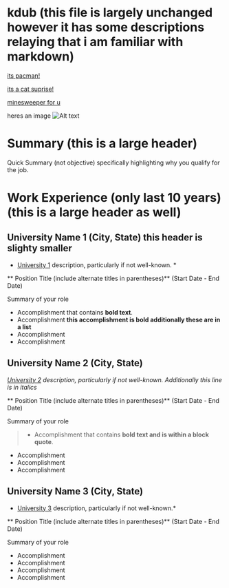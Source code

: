 # kdub (this file is largely unchanged however it has some descriptions relaying that i am familiar with markdown)


[its pacman!](https://freepacman.org/
)


[its a cat suprise!](https://cat-bounce.com/
)

[minesweeper for u](https://minesweeper.online/
)

heres an image
![Alt text](https://hips.hearstapps.com/hmg-prod/images/torrence-action-mg-1-64cbc9c909b14.jpeg)

# Summary (this is a large header)

Quick Summary (not objective) specifically highlighting why you qualify for the job.

# Work Experience (only last 10 years) (this is a large header as well)

## University Name 1 (City, State) this header is slighty smaller

* [University 1][] description, particularly if not well-known. * 

** Position Title (include alternate titles in parentheses)** (Start Date - End Date)

Summary of your role

- Accomplishment that contains **bold text**.
- Accomplishment **this accomplishment is bold additionally these are in a list**
- Accomplishment
- Accomplishment

## University Name 2 (City, State)
*[University 2][] description, particularly if not well-known. Additionally this line is in italics*

** Position Title (include alternate titles in parentheses)** (Start Date - End Date)

Summary of your role

>- Accomplishment that contains **bold text and is within a block quote**.
- Accomplishment
- Accomplishment
- Accomplishment

## University Name 3 (City, State)
* [University 3][] description, particularly if not well-known.*

** Position Title (include alternate titles in parentheses)** (Start Date - End Date)

Summary of your role

- Accomplishment
- Accomplishment
- Accomplishment
- Accomplishment


[University 1]: http://www.univ1.edu
[University 2]: http://www.univ2.edu
[University 3]: http://www.univ3.edu
